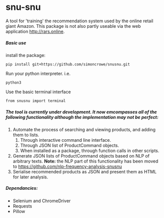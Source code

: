 # snu-snu
A tool for 'training' the recommendation system used by the online retail giant Amazon. This package is not also partly useable via the web application http://rars.online.

##### Basic use

install the package:

    pip install git+https://github.com/simoncrowe/snusnu.git
Run your python interpreter. i.e.

    python3
Use the basic terminal interface

    from snusnu import terminal

##### The tool is currently under development. It now emcompasses all of the following functionality although the implementation may not be perfect:
1. Automate the process of searching and viewing products, and adding them to lists.
    1. Through interactive command line interface.
    1. Through JSON list of ProductCommand objects.
    1. When installed as a package, through function calls in other scripts.
1. Generate JSON lists of ProductCommand objects based on NLP of arbitrary texts. **Note:** the NLP part of this functionality has been moved to https://github.com/nlp-frequency-analysis-snusnu
1. Serialise recommended products as JSON and present them as HTML for later analysis.

##### Dependancies:
- Selenium and ChromeDriver
- Requests
- Pillow
